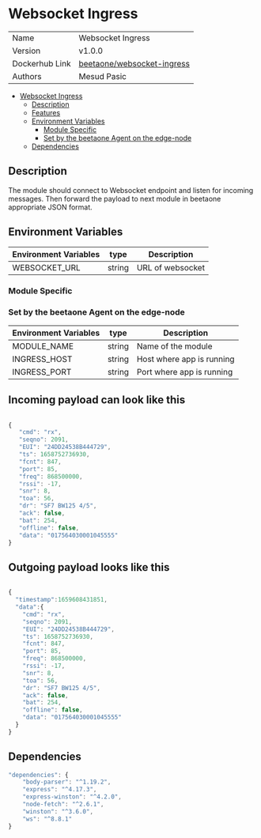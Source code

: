 # Websocket Ingress

|                |                                                                                           |
| -------------- | ----------------------------------------------------------------------------------------- |
| Name           | Websocket Ingress                                                                         |
| Version        | v1.0.0                                                                                    |
| Dockerhub Link | [beetaone/websocket-ingress](https://hub.docker.com/r/beetaone/websocket-ingress) |
| Authors        | Mesud Pasic                                                                               |

- [Websocket Ingress](#websocket-ingress)
  - [Description](#description)
  - [Features](#features)
  - [Environment Variables](#environment-variables)
    - [Module Specific](#module-specific)
    - [Set by the beetaone Agent on the edge-node](#set-by-the-beetaone-agent-on-the-edge-node)
  - [Dependencies](#dependencies)

## Description

The module should connect to Websocket endpoint and listen for incoming messages. Then forward the payload to next module in beetaone appropriate JSON format.

## Environment Variables

| Environment Variables | type   | Description      |
| --------------------- | ------ | ---------------- |
| WEBSOCKET_URL         | string | URL of websocket |

### Module Specific

### Set by the beetaone Agent on the edge-node

| Environment Variables | type   | Description               |
| --------------------- | ------ | ------------------------- |
| MODULE_NAME           | string | Name of the module        |
| INGRESS_HOST          | string | Host where app is running |
| INGRESS_PORT          | string | Port where app is running |

## Incoming payload can look like this

```js

{
   "cmd": "rx",
   "seqno": 2091,
   "EUI": "24DD24538B444729",
   "ts": 1658752736930,
   "fcnt": 847,
   "port": 85,
   "freq": 868500000,
   "rssi": -17,
   "snr": 8,
   "toa": 56,
   "dr": "SF7 BW125 4/5",
   "ack": false,
   "bat": 254,
   "offline": false,
   "data": "017564030001045555"
}	

```
## Outgoing payload looks like this

```js

{
  "timestamp":1659608431851,
  "data":{
    "cmd": "rx",
    "seqno": 2091,
    "EUI": "24DD24538B444729",
    "ts": 1658752736930,
    "fcnt": 847,
    "port": 85,
    "freq": 868500000,
    "rssi": -17,
    "snr": 8,
    "toa": 56,
    "dr": "SF7 BW125 4/5",
    "ack": false,
    "bat": 254,
    "offline": false,
    "data": "017564030001045555"
  }
}	

```

## Dependencies

```js
"dependencies": {
    "body-parser": "^1.19.2",
    "express": "^4.17.3",
    "express-winston": "^4.2.0",
    "node-fetch": "^2.6.1",
    "winston": "^3.6.0",
    "ws": "^8.8.1"
}
```